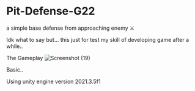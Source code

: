 # Pit-Defense-G22
a simple base defense from approaching enemy ⚔️


Idk what to say but... this just for test my skill of developing game after a while..

The Gameplay
![Screenshot (19)](https://user-images.githubusercontent.com/87131860/196000574-a5bc6ccd-0d60-4868-b1a8-2c19517642dd.png)

Basic..

Using unity engine version 2021.3.5f1
